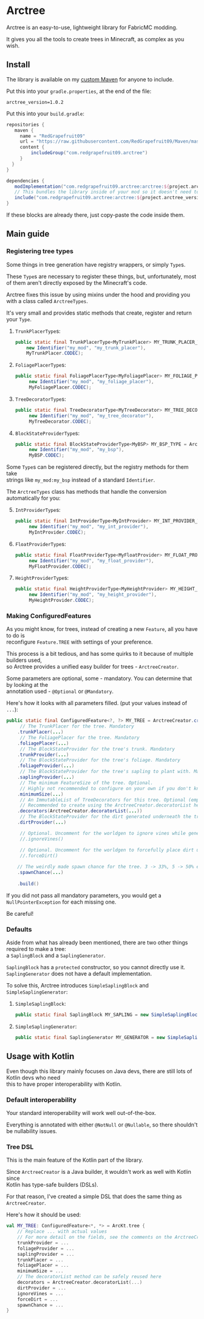 
# Arctree

Arctree is an easy-to-use, lightweight library for FabricMC modding.

It gives you all the tools to create trees in Minecraft, as complex as you wish.

## Install

The library is available on my [custom Maven](https://github.com/RedGrapefruit09/Maven) for anyone to include.

Put this into your `gradle.properties`, at the end of the file:
```properties
arctree_version=1.0.2
```

Put this into your `build.gradle`:
```groovy
repositories {
   maven {
     name = "RedGrapefruit09"
     url = "https://raw.githubusercontent.com/RedGrapefruit09/Maven/master"
     content {
         includeGroup("com.redgrapefruit09.arctree")
     }
  }
}

dependencies {
   modImplementation("com.redgrapefruit09.arctree:arctree:${project.arctree_version}")
   // This bundles the library inside of your mod so it doesn't need to be installed separately
   include("com.redgrapefruit09.arctree:arctree:${project.arctree_version}")
}
```

If these blocks are already there, just copy-paste the code inside them.

## Main guide

### Registering tree types

Some things in tree generation have registry wrappers, or simply `Type`s.

These `Type`s are necessary to register these things, but, unfortunately, most of them aren't
directly exposed by the Minecraft's code.

Arctree fixes this issue by using mixins under the hood and providing you with a class called `ArctreeTypes`.

It's very small and provides static methods that create, register and return your `Type`.

1. `TrunkPlacerType`s:
    ```java
   public static final TrunkPlacerType<MyTrunkPlacer> MY_TRUNK_PLACER_TYPE = ArctreeTypes.trunkPlacerType(
        new Identifier("my_mod", "my_trunk_placer"),
        MyTrunkPlacer.CODEC);
   ```

2. `FoliagePlacerType`s:
   ```java
   public static final FoliagePlacerType<MyFoliagePlacer> MY_FOLIAGE_PLACER_TYPE = ArctreeTypes.foliagePlacerType(
        new Identifier("my_mod", "my_foliage_placer"),
        MyFoliagePlacer.CODEC);
   ```
   
3. `TreeDecoratorType`s:
   ```java
   public static final TreeDecoratorType<MyTreeDecorator> MY_TREE_DECORATOR_TYPE = ArctreeTypes.treeDecoratorType(
        new Identifier("my_mod", "my_tree_decorator"),
        MyTreeDecorator.CODEC);
   ```

4. `BlockStateProviderType`s:
   ```java
   public static final BlockStateProviderType<MyBSP> MY_BSP_TYPE = ArctreeTypes.blockStateProviderType(
        new Identifier("my_mod", "my_bsp"),
        MyBSP.CODEC);
   ```

Some `Type`s can be registered directly, but the registry methods for them take\
strings like `my_mod:my_bsp` instead of a standard `Identifier`.

The `ArctreeTypes` class has methods that handle the conversion automatically for you:

5. `IntProviderType`s:
   ```java
   public static final IntProviderType<MyIntProvider> MY_INT_PROVIDER_TYPE = ArctreeTypes.intProviderType(
        new Identifier("my_mod", "my_int_provider"),
        MyIntProvider.CODEC);
   ```

6. `FloatProviderType`s:
   ```java
   public static final FloatProviderType<MyFloatProvider> MY_FLOAT_PROVIDER_TYPE = ArctreeTypes.floatProviderType(
        new Identifier("my_mod", "my_float_provider"),
        MyFloatProvider.CODEC);
   ```

7. `HeightProviderType`s:
   ```java
   public static final HeightProviderType<MyHeightProvider> MY_HEIGHT_PROVIDER_TYPE = ArctreeTypes.heightProvider(
        new Identifier("my_mod", "my_height_provider"),
        MyHeightProvider.CODEC);
   ```

### Making ConfiguredFeatures

As you might know, for trees, instead of creating a new `Feature`, all you have to do is\
reconfigure `Feature.TREE` with settings of your preference.

This process is a bit tedious, and has some quirks to it because of multiple builders used,\
so Arctree provides a unified easy builder for trees - `ArctreeCreator`.

Some parameters are optional, some - mandatory. You can determine that by looking at the\
annotation used - `@Optional` or `@Mandatory`.

Here's how it looks with all parameters filled. (put your values instead of `...`):

```java
public static final ConfiguredFeature<?, ?> MY_TREE = ArctreeCreator.create()
     // The TrunkPlacer for the tree. Mandatory
    .trunkPlacer(...)
     // The FoliagePlacer for the tree. Mandatory
    .foliagePlacer(...)
     // The BlockStateProvider for the tree's trunk. Mandatory
    .trunkProvider(...)
     // The BlockStateProvider for the tree's foliage. Mandatory
    .foliageProvider(...)
     // The BlockStateProvider for the tree's sapling to plant with. Mandatory
    .saplingProvider(...)
     // The minimum FeatureSize of the tree. Optional.
     // Highly not recommended to configure on your own if you don't know what you're doing.
    .minimumSize(...)
     // An ImmutableList of TreeDecorators for this tree. Optional (empty by default).
     // Recommended to create using the ArctreeCreator.decoratorList helper method
    .decorators(ArctreeCreator.decoratorList(...))
     // The BlockStateProvider for the dirt generated underneath the tree. Optional.
    .dirtProvider(...)

     // Optional. Uncomment for the worldgen to ignore vines while generating the tree
     //.ignoreVines()

     // Optional. Uncomment for the worldgen to forcefully place dirt underneath the tree
     //.forceDirt()
    
    // The weirdly made spawn chance for the tree. 3 -> 33%, 5 -> 50% etc. Optional.
    .spawnChance(...)
    
    .build()
```

If you did not pass all mandatory parameters, you would get a `NullPointerException` for each missing one.

Be careful!

### Defaults

Aside from what has already been mentioned, there are two other things required to make a tree:\
a `SaplingBlock` and a `SaplingGenerator`.

`SaplingBlock` has a `protected` constructor, so you cannot directly use it.\
`SaplingGenerator` does not have a default implementation.

To solve this, Arctree introduces `SimpleSaplingBlock` and `SimpleSaplingGenerator`:

1. `SimpleSaplingBlock`:
   ```java
   public static final SaplingBlock MY_SAPLING = new SimpleSaplingBlock(MY_GENERATOR, FabricBlockSettings...)
   ```

2. `SimpleSaplingGenerator`:
   ```java
   public static final SaplingGenerator MY_GENERATOR = new SimpleSaplingGenerator(MY_TREE);
   ```

## Usage with Kotlin

Even though this library mainly focuses on Java devs, there are still lots of Kotlin devs who need\
this to have proper interoperability with Kotlin.

### Default interoperability

Your standard interoperability will work well out-of-the-box.

Everything is annotated with either `@NotNull` or `@Nullable`, so there shouldn't be nullability issues.

### Tree DSL

This is the main feature of the Kotlin part of the library.

Since `ArctreeCreator` is a Java builder, it wouldn't work as well with Kotlin since\
Kotlin has type-safe builders (DSLs).

For that reason, I've created a simple DSL that does the same thing as `ArctreeCreator`.

Here's how it should be used:

```kotlin
val MY_TREE: ConfiguredFeature<*, *> = ArcKt.tree {
    // Replace ... with actual values
    // For more detail on the fields, see the comments on the ArctreeCreator tutorial
    trunkProvider = ...
    foliageProvider = ...
    saplingProvider = ...
    trunkPlacer = ...
    foliagePlacer = ...
    minimumSize = ...
    // The decoratorList method can be safely reused here
    decorators = ArctreeCreator.decoratorList(...)
    dirtProvider = ...
    ignoreVines = ...
    forceDirt = ...
    spawnChance = ...
}
```
